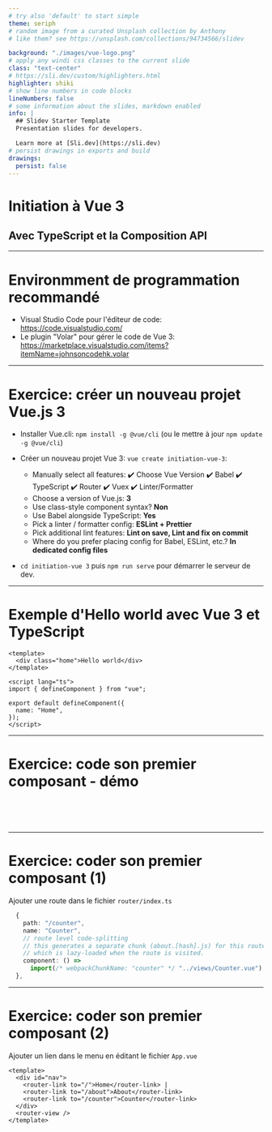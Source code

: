 ```yaml
---
# try also 'default' to start simple
theme: seriph
# random image from a curated Unsplash collection by Anthony
# like them? see https://unsplash.com/collections/94734566/slidev

background: "./images/vue-logo.png"
# apply any windi css classes to the current slide
class: "text-center"
# https://sli.dev/custom/highlighters.html
highlighter: shiki
# show line numbers in code blocks
lineNumbers: false
# some information about the slides, markdown enabled
info: |
  ## Slidev Starter Template
  Presentation slides for developers.

  Learn more at [Sli.dev](https://sli.dev)
# persist drawings in exports and build
drawings:
  persist: false
---
```


# Initiation à Vue 3

## Avec TypeScript et la Composition API

---

# Environmment de programmation recommandé

- Visual Studio Code pour l'éditeur de code: https://code.visualstudio.com/
- Le plugin "Volar" pour gérer le code de Vue 3: https://marketplace.visualstudio.com/items?itemName=johnsoncodehk.volar

---

# Exercice: créer un nouveau projet Vue.js 3

- Installer Vue.cli: `npm install -g @vue/cli` (ou le mettre à jour `npm update -g @vue/cli`)
- Créer un nouveau projet Vue 3: `vue create initiation-vue-3`:

  - Manually select all features:
    ✔️ Choose Vue Version
    ✔️ Babel
    ✔️ TypeScript
    ✔️ Router
    ✔️ Vuex
    ✔️ Linter/Formatter
  - Choose a version of Vue.js: <strong>3</strong>
  - Use class-style component syntax? <strong>Non</strong>
  - Use Babel alongside TypeScript: <strong>Yes</strong>
  - Pick a linter / formatter config: <strong>ESLint + Prettier</strong>
  - Pick additional lint features: **Lint on save, Lint and fix on commit**
  - Where do you prefer placing config for Babel, ESLint, etc.? **In dedicated config files**

- `cd initiation-vue 3` puis `npm run serve` pour démarrer le serveur de dev.

---

# Exemple d'Hello world avec Vue 3 et TypeScript

```vue {all|2|5|6}
<template>
  <div class="home">Hello world</div>
</template>

<script lang="ts">
import { defineComponent } from "vue";

export default defineComponent({
  name: "Home",
});
</script>
```

---

# Exercice: code son premier composant - démo

<div style="padding-top:50px">
  <Counter />
</div>

---

# Exercice: coder son premier composant (1)

Ajouter une route dans le fichier `router/index.ts`

```ts
  {
    path: "/counter",
    name: "Counter",
    // route level code-splitting
    // this generates a separate chunk (about.[hash].js) for this route
    // which is lazy-loaded when the route is visited.
    component: () =>
      import(/* webpackChunkName: "counter" */ "../views/Counter.vue"),
  },
```

---

# Exercice: coder son premier composant (2)

Ajouter un lien dans le menu en éditant le fichier `App.vue`

```vue {5}
<template>
  <div id="nav">
    <router-link to="/">Home</router-link> |
    <router-link to="/about">About</router-link>
    <router-link to="/counter">Counter</router-link>
  </div>
  <router-view />
</template>
```
